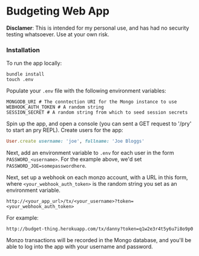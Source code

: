 # Budgeting Web App

**Disclamer**: This is intended for my personal use, and has had no security testing whatsoever. Use at your own risk.

### Installation

To run the app locally:

```shell
bundle install
touch .env
```

Populate your `.env` file with the following environment variables:

```shell
MONGODB_URI # The conntection URI for the Mongo instance to use
WEBHOOK_AUTH_TOKEN # A random string
SESSION_SECRET # A random string from which to seed session secrets
```

Spin up the app, and open a console (you can sent a GET request to '/pry' to start an pry REPL). Create users for the app:

```ruby
User.create username: 'joe', fullname: 'Joe Bloggs'
```

Next, add an environment variable to `.env` for each user in the form `PASSWORD_<username>`. For the example above, we'd set `PASSWORD_JOE=somepasswordhere`.

Next, set up a webhook on each monzo account, with a URL in this form, where `<your_webhook_auth_token>` is the random string you set as an environment variable.

```
http://<your_app_url>/tx/<your_username>?token=<your_webhook_auth_token>
```

For example:

```
http://budget-thing.herokuapp.com/tx/danny?token=q1w2e3r4t5y6u7i8o9p0
```

Monzo transactions will be recorded in the Mongo database, and you'll be able to log into the app with your username and password.

